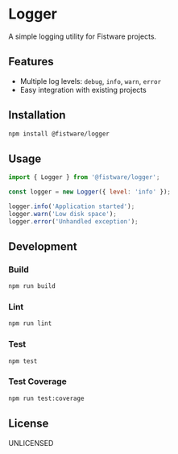 # Logger

A simple logging utility for Fistware projects.

## Features

- Multiple log levels: `debug`, `info`, `warn`, `error`
- Easy integration with existing projects

## Installation

```bash
npm install @fistware/logger
```

## Usage

```js
import { Logger } from '@fistware/logger';

const logger = new Logger({ level: 'info' });

logger.info('Application started');
logger.warn('Low disk space');
logger.error('Unhandled exception');
```

## Development

### Build
```bash
npm run build
```

### Lint
```bash
npm run lint
```

### Test
```bash
npm test
```

### Test Coverage
```bash
npm run test:coverage
```


## License

UNLICENSED
